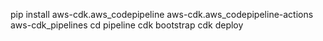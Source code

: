 pip install aws-cdk.aws_codepipeline aws-cdk.aws_codepipeline-actions aws-cdk_pipelines
cd pipeline
cdk bootstrap
cdk deploy
